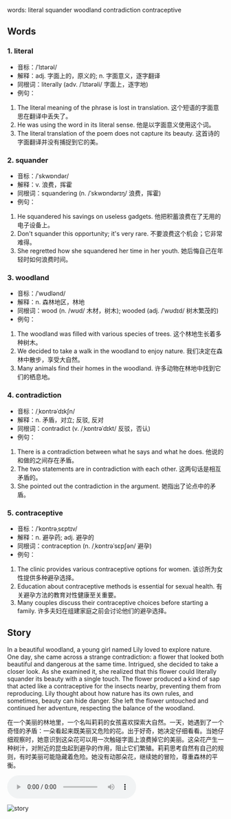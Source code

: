 words: literal squander woodland contradiction contraceptive

## Words
### 1. literal
- 音标：/ˈlɪtərəl/ <span style="cursor: pointer;" onclick="document.getElementById('audio-player-1').play()"><i class="fas fa-volume-up"></i></span>
  <audio id="audio-player-1" src="https://files.dwong.top/words/literal.mp3" style="display:none;"></audio>
- 解释：adj. 字面上的，原义的; n. 字面意义，逐字翻译
- 同根词：literally (adv. /ˈlɪtərəli/ 字面上，逐字地)
- 例句：
1. The literal meaning of the phrase is lost in translation. 这个短语的字面意思在翻译中丢失了。
2. He was using the word in its literal sense. 他是以字面意义使用这个词。
3. The literal translation of the poem does not capture its beauty. 这首诗的字面翻译并没有捕捉到它的美。

### 2. squander
- 音标：/ˈskwɒndər/ <span style="cursor: pointer;" onclick="document.getElementById('audio-player-2').play()"><i class="fas fa-volume-up"></i></span>
  <audio id="audio-player-2" src="https://files.dwong.top/words/squander.mp3" style="display:none;"></audio>
- 解释：v. 浪费，挥霍
- 同根词：squandering (n. /ˈskwɒndərɪŋ/ 浪费，挥霍)
- 例句：
1. He squandered his savings on useless gadgets.  他把积蓄浪费在了无用的电子设备上。
2. Don't squander this opportunity; it's very rare.  不要浪费这个机会；它非常难得。
3. She regretted how she squandered her time in her youth.  她后悔自己在年轻时如何浪费时间。

### 3. woodland
- 音标：/ˈwʊdlənd/ <span style="cursor: pointer;" onclick="document.getElementById('audio-player-3').play()"><i class="fas fa-volume-up"></i></span>
  <audio id="audio-player-3" src="https://files.dwong.top/words/woodland.mp3" style="display:none;"></audio>
- 解释：n. 森林地区，林地
- 同根词：wood (n. /wʊd/ 木材，树木); wooded (adj. /ˈwʊdɪd/ 树木繁茂的)
- 例句：
1. The woodland was filled with various species of trees. 这个林地生长着多种树木。
2. We decided to take a walk in the woodland to enjoy nature. 我们决定在森林中散步，享受大自然。
3. Many animals find their homes in the woodland. 许多动物在林地中找到它们的栖息地。

### 4. contradiction
- 音标：/ˌkɒntrəˈdɪkʃn/ <span style="cursor: pointer;" onclick="document.getElementById('audio-player-4').play()"><i class="fas fa-volume-up"></i></span>
  <audio id="audio-player-4" src="https://files.dwong.top/words/contradiction.mp3" style="display:none;"></audio>
- 解释：n. 矛盾，对立; 反驳, 反对
- 同根词：contradict (v. /ˌkɒntrəˈdɪkt/ 反驳，否认)
- 例句：
1. There is a contradiction between what he says and what he does. 他说的和做的之间存在矛盾。
2. The two statements are in contradiction with each other. 这两句话是相互矛盾的。
3. She pointed out the contradiction in the argument. 她指出了论点中的矛盾。

### 5. contraceptive
- 音标：/ˈkɒntrəˌsɛptɪv/ <span style="cursor: pointer;" onclick="document.getElementById('audio-player-5').play()"><i class="fas fa-volume-up"></i></span>
  <audio id="audio-player-5" src="https://files.dwong.top/words/contraceptive.mp3" style="display:none;"></audio>
- 解释：n. 避孕药; adj. 避孕的
- 同根词：contraception (n. /ˌkɒntrəˈsɛpʃən/ 避孕)
- 例句：
1. The clinic provides various contraceptive options for women. 该诊所为女性提供多种避孕选择。
2. Education about contraceptive methods is essential for sexual health. 有关避孕方法的教育对性健康至关重要。
3. Many couples discuss their contraceptive choices before starting a family. 许多夫妇在组建家庭之前会讨论他们的避孕选择。

## Story
In a beautiful woodland, a young girl named Lily loved to explore nature. One day, she came across a strange contradiction: a flower that looked both beautiful and dangerous at the same time. Intrigued, she decided to take a closer look. As she examined it, she realized that this flower could literally squander its beauty with a single touch.  The flower produced a kind of sap that acted like a contraceptive for the insects nearby, preventing them from reproducing. Lily thought about how nature has its own rules, and sometimes, beauty can hide danger. She left the flower untouched and continued her adventure, respecting the balance of the woodland.

在一个美丽的林地里，一个名叫莉莉的女孩喜欢探索大自然。一天，她遇到了一个奇怪的矛盾：一朵看起来既美丽又危险的花。出于好奇，她决定仔细看看。当她仔细观察时，她意识到这朵花可以用一次触碰字面上浪费掉它的美丽。这朵花产生一种树汁，对附近的昆虫起到避孕的作用，阻止它们繁殖。莉莉思考自然有自己的规则，有时美丽可能隐藏着危险。她没有动那朵花，继续她的冒险，尊重森林的平衡。


<audio controls>
  <source src="https://files.dwong.top/story/ad6f36bbb13d3b0c5960a893aa1ef7fd.mp3" type="audio/mpeg">
  你的浏览器不支持音频元素。
</audio>
    

![story](https://files.dwong.top/image/ad6f36bbb13d3b0c5960a893aa1ef7fd.png)

